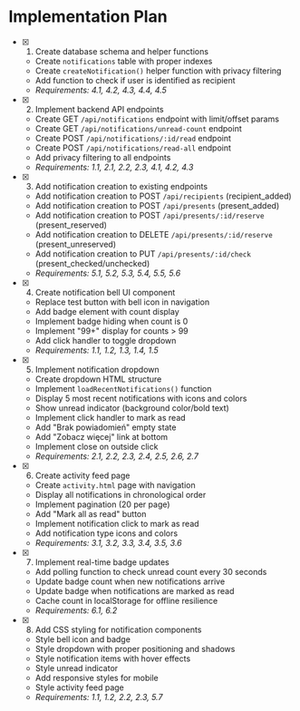 # Implementation Plan

- [x] 1. Create database schema and helper functions




  - Create `notifications` table with proper indexes
  - Create `createNotification()` helper function with privacy filtering
  - Add function to check if user is identified as recipient
  - _Requirements: 4.1, 4.2, 4.3, 4.4, 4.5_



- [x] 2. Implement backend API endpoints


  - Create GET `/api/notifications` endpoint with limit/offset params
  - Create GET `/api/notifications/unread-count` endpoint
  - Create POST `/api/notifications/:id/read` endpoint
  - Create POST `/api/notifications/read-all` endpoint
  - Add privacy filtering to all endpoints
  - _Requirements: 1.1, 2.1, 2.2, 2.3, 4.1, 4.2, 4.3_


- [x] 3. Add notification creation to existing endpoints



  - Add notification creation to POST `/api/recipients` (recipient_added)
  - Add notification creation to POST `/api/presents` (present_added)
  - Add notification creation to POST `/api/presents/:id/reserve` (present_reserved)
  - Add notification creation to DELETE `/api/presents/:id/reserve` (present_unreserved)
  - Add notification creation to PUT `/api/presents/:id/check` (present_checked/unchecked)
  - _Requirements: 5.1, 5.2, 5.3, 5.4, 5.5, 5.6_

- [x] 4. Create notification bell UI component




  - Replace test button with bell icon in navigation
  - Add badge element with count display
  - Implement badge hiding when count is 0
  - Implement "99+" display for counts > 99
  - Add click handler to toggle dropdown
  - _Requirements: 1.1, 1.2, 1.3, 1.4, 1.5_


- [x] 5. Implement notification dropdown

  - Create dropdown HTML structure
  - Implement `loadRecentNotifications()` function
  - Display 5 most recent notifications with icons and colors
  - Show unread indicator (background color/bold text)
  - Implement click handler to mark as read
  - Add "Brak powiadomień" empty state
  - Add "Zobacz więcej" link at bottom
  - Implement close on outside click
  - _Requirements: 2.1, 2.2, 2.3, 2.4, 2.5, 2.6, 2.7_


- [x] 6. Create activity feed page




  - Create `activity.html` page with navigation
  - Display all notifications in chronological order
  - Implement pagination (20 per page)
  - Add "Mark all as read" button
  - Implement notification click to mark as read
  - Add notification type icons and colors
  - _Requirements: 3.1, 3.2, 3.3, 3.4, 3.5, 3.6_


- [x] 7. Implement real-time badge updates

  - Add polling function to check unread count every 30 seconds
  - Update badge count when new notifications arrive
  - Update badge when notifications are marked as read
  - Cache count in localStorage for offline resilience
  - _Requirements: 6.1, 6.2_


- [x] 8. Add CSS styling for notification components


  - Style bell icon and badge
  - Style dropdown with proper positioning and shadows
  - Style notification items with hover effects
  - Style unread indicator
  - Add responsive styles for mobile
  - Style activity feed page
  - _Requirements: 1.1, 1.2, 2.2, 2.3, 5.7_

